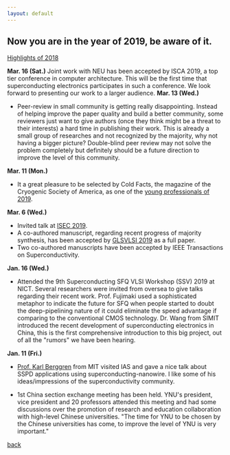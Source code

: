 ```yaml
---
layout: default
---
```


## Now you are in the year of 2019, be aware of it.
[Highlights of 2018](https://saiilc.github.io/homepage/blog_2018.html)

**Mar. 16 (Sat.)**
Joint work with NEU has been accepted by ISCA 2019, a top tier conference in computer architecture. This will be the first time that superconducting electronics participates in such a conference. We look forward to presenting our work to a larger audience.
**Mar. 13 (Wed.)**
* Peer-review in small community is getting really disappointing. Instead of helping improve the paper quality and build a better community, some reviewers just want to give authors (once they think might be a threat to their interests) a hard time in publishing their work. This is already a small group of researches and not recognized by the majority, why not having a bigger picture? Double-blind peer review may not solve the problem completely but definitely should be a future direction to improve the level of this community.

**Mar. 11 (Mon.)**
* It a great pleasure to be selected by Cold Facts, the magazine of the Cryogenic Society of America, as one of the [young professionals of 2019](https://cryogenicsociety.org/36872/news/young_professionals_2019_the_next_generation_in_cryogenics_part_1/?fbclid=IwAR1n2CxjXWKhOlH5PH_eI16I2nStuvkOHPuwL4VjAeS5-u-ndOWpgvQ1NqA).

**Mar. 6 (Wed.)**
* Invited talk at [ISEC 2019](https://isec2019.org/).
* A co-authored manuscript, regarding recent progress of majority synthesis, has been accepted by [GLSVLSI 2019](http://www.glsvlsi.org/index.html) as a full paper.
* Two co-authored manuscripts have been accepted by IEEE Transactions on Superconductivity.

**Jan. 16 (Wed.)**
* Attended the 9th Superconducting SFQ VLSI Workshop (SSV) 2019 at NICT. Several researchers were invited from oversea to give talks regarding their recent work. Prof. Fujimaki used a sophisticated metaphor to indicate the future for SFQ when people started to doubt the deep-pipelining nature of it could eliminate the speed advantage if comparing to the conventional CMOS technology. Dr. Wang from SIMIT introduced the recent development of superconducting electronics in China, this is the first comprehensive introduction to this big project, out of all the "rumors" we have been hearing.

**Jan. 11 (Fri.)**
* [Prof. Karl Berggren](http://www.rle.mit.edu/people/directory/karl-berggren/) from MIT visited IAS and gave a nice talk about SSPD applications using superconducting-nanowire. I like some of his ideas/impressions of the superconductivity community.

* 1st China section exchange meeting has been held. YNU's president, vice president and 20 professors attended this meeting and had some discussions over the promotion of research and education collaboration with high-level Chinese universities. "The time for YNU to be chosen by the Chinese universities has come, to improve the level of YNU is very important."

[back](./)
